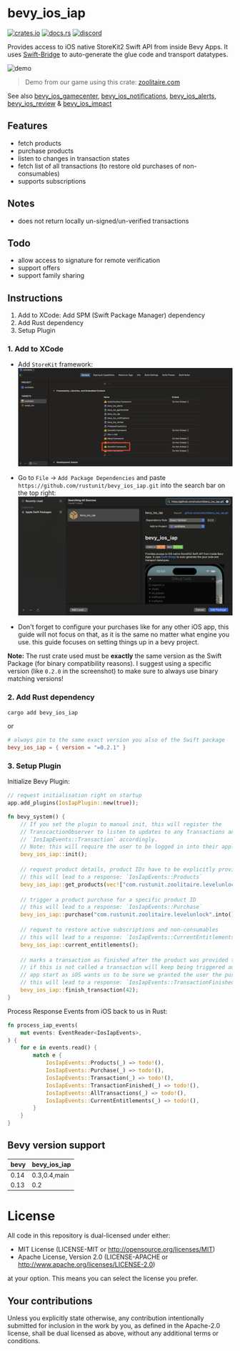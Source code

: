 # bevy_ios_iap

[![crates.io][sh_crates]][lk_crates]
[![docs.rs][sh_docs]][lk_docs]
[![discord][sh_discord]][lk_discord]

[sh_crates]: https://img.shields.io/crates/v/bevy_ios_iap.svg
[lk_crates]: https://crates.io/crates/bevy_ios_iap
[sh_docs]: https://img.shields.io/docsrs/bevy_ios_iap
[lk_docs]: https://docs.rs/bevy_ios_iap/latest/bevy_ios_iap/
[sh_discord]: https://img.shields.io/discord/1176858176897953872?label=discord&color=5561E6
[lk_discord]: https://discord.gg/rQNeEnMhus

Provides access to iOS native StoreKit2 Swift API from inside Bevy Apps.
It uses [Swift-Bridge](https://github.com/chinedufn/swift-bridge) to auto-generate the glue code and transport datatypes.

![demo](./assets/demo.gif)

> Demo from our game using this crate: [zoolitaire.com](https://zoolitaire.com)

See also [bevy_ios_gamecenter](https://github.com/rustunit/bevy_ios_gamecenter), [bevy_ios_notifications](https://github.com/rustunit/bevy_ios_notifications), [bevy_ios_alerts](https://github.com/rustunit/bevy_ios_alerts), [bevy_ios_review](https://github.com/rustunit/bevy_ios_review) & [bevy_ios_impact](https://github.com/rustunit/bevy_ios_impact)

## Features
* fetch products
* purchase products
* listen to changes in transaction states
* fetch list of all transactions (to restore old purchases of non-consumables)
* supports subscriptions

## Notes
* does not return locally un-signed/un-verified transactions

## Todo
* allow access to signature for remote verification
* support offers
* support family sharing

## Instructions

1. Add to XCode: Add SPM (Swift Package Manager) dependency
2. Add Rust dependency
3. Setup Plugin

### 1. Add to XCode

* Add `StoreKit` framework:
![gamekit](./assets/framework.png)

* Go to `File` -> `Add Package Dependencies` and paste `https://github.com/rustunit/bevy_ios_iap.git` into the search bar on the top right:
![xcode](./assets/xcode-spm.png)

* Don't forget to configure your purchases like for any other iOS app, this guide will not focus on that, as it is the same no matter what engine you use. this guide focuses on setting things up in a bevy project.

**Note:** 
The rust crate used must be **exactly** the same version as the Swift Package (for binary compatibility reasons).
I suggest using a specific version (like `0.2.0` in the screenshot) to make sure to always use binary matching versions!

### 2. Add Rust dependency

```
cargo add bevy_ios_iap
``` 

or 

```toml
# always pin to the same exact version you also of the Swift package
bevy_ios_iap = { version = "=0.2.1" }
```

### 3. Setup Plugin

Initialize Bevy Plugin:

```rust
// request initialisation right on startup
app.add_plugins(IosIapPlugin::new(true));
```

```rust
fn bevy_system() {
    // If you set the plugin to manual init, this will register the 
    // TranscactionObserver to listen to updates to any Transactions and trigger
    // `IosIapEvents::Transaction` accordingly.
    // Note: this will require the user to be logged in into their apple-id and popup a login dialog if not
    bevy_ios_iap::init();

    // request product details, product IDs have to be explicitly provided
    // this will lead to a response: `IosIapEvents::Products`
    bevy_ios_iap::get_products(vec!["com.rustunit.zoolitaire.levelunlock".into()]);

    // trigger a product purchase for a specific product ID
    // this will lead to a response: `IosIapEvents::Purchase`
    bevy_ios_iap::purchase("com.rustunit.zoolitaire.levelunlock".into());

    // request to restore active subscriptions and non-consumables
    // this will lead to a response: `IosIapEvents::CurrentEntitlements`
    bevy_ios_iap::current_entitlements();

    // marks a transaction as finished after the product was provided to the customer.
    // if this is not called a transaction will keep being triggered automatically on 
    // app start as iOS wants us to be sure we granted the user the purchased good.
    // this will lead to a response: `IosIapEvents::TransactionFinished`
    bevy_ios_iap::finish_transaction(42);
}
```

Process Response Events from iOS back to us in Rust:

```rust
fn process_iap_events(
    mut events: EventReader<IosIapEvents>,
) {
    for e in events.read() {
        match e {
            IosIapEvents::Products(_) => todo!(),
            IosIapEvents::Purchase(_) => todo!(),
            IosIapEvents::Transaction(_) => todo!(),
            IosIapEvents::TransactionFinished(_) => todo!(),
            IosIapEvents::AllTransactions(_) => todo!(),
            IosIapEvents::CurrentEntitlements(_) => todo!(),
        }
    }
}
```

## Bevy version support

|bevy|bevy\_ios\_iap|
|---|---|
|0.14|0.3,0.4,main|
|0.13|0.2|

# License

All code in this repository is dual-licensed under either:

- MIT License (LICENSE-MIT or http://opensource.org/licenses/MIT)
- Apache License, Version 2.0 (LICENSE-APACHE or http://www.apache.org/licenses/LICENSE-2.0)

at your option. This means you can select the license you prefer.

## Your contributions
Unless you explicitly state otherwise, any contribution intentionally submitted for inclusion in the work by you, as defined in the Apache-2.0 license, shall be dual licensed as above, without any additional terms or conditions.
